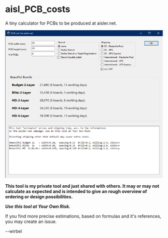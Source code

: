 # aisl_PCB_costs
A tiny calculator for PCBs to be produced at aisler.net.

![alt text](doc/screenshot.png)

**This tool is my private tool and just shared with others. It may or may not calculate as expected and is intended to give an rough overview of ordering or design possibilities.**

***Use this tool at Your Own Risk.***

If you find more precise estimations, based on formulas and it's references, you may create an issue.

--wirbel
